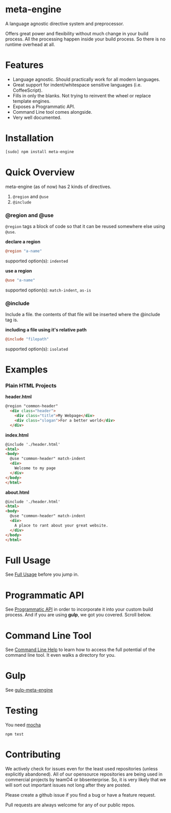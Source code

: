 
# meta-engine

A language agnostic directive system and preprocessor.

Offers great power and flexibility without much change in your build process. All the processing happen inside your build process. So there is no runtime overhead at all.

# Features

* Language agnostic. Should practically work for all modern languages.
* Great support for indent/whitespace sensitive languages (i.e. CoffeeScript).
* Fills in only the blanks. Not trying to reinvent the wheel or replace template engines.
* Exposes a Programmatic API.
* Command Line tool comes alongside.
* Very well documented.







# Installation

```bash
[sudo] npm install meta-engine
```

# Quick Overview

meta-engine (as of now) has 2 kinds of directives.

1. `@region` and `@use`
2. `@include`

### @region and @use

`@region` tags a block of code so that it can be reused somewhere else using `@use`.

**declare a region**
```coffee
@region "a-name"
```
supported option(s): `indented`

**use a region**
```coffee
@use "a-name"
```
supported option(s): `match-indent`, `as-is`

### @include

Include a file. the contents of that file will be inserted where the @include tag is.

**including a file using it's relative path**
```coffee
@include "filepath"
```
supported option(s): `isolated`

# Examples

### Plain HTML Projects

**header.html**

```html
@region "common-header"
  <div class="header">
    <div class="title">My Webpage</div>
    <div class="slogan">For a better world</div>
  </div>
```

**index.html**

```html
@include './header.html'
<html>
<body>
  @use "common-header" match-indent
  <div>
    Welcome to my page
  </div>
</body>
</html>
```

**about.html**

```html
@include './header.html'
<html>
<body>
  @use "common-header" match-indent
  <div>
    A place to rant about your great website.
  </div>
</body>
</html>
```

# Full Usage

See [Full Usage](docs/full-usage.md) before you jump in.

# Programmatic API

See [Programmatic API](docs/api.md) in order to incorporate it into your custom build process. And if you are using **gulp**, we got you covered. Scroll below.

# Command Line Tool

See [Command Line Help](docs/command-line.md) to learn how to access the full potential of the command line tool. It even walks a directory for you.

# Gulp

See [gulp-meta-engine](https://github.com/ishafayet/gulp-meta-engine)

# Testing

You need [mocha](https://github.com/mochajs/mocha)

`npm test`


# Contributing

We actively check for issues even for the least used repositories (unless explicitly abandoned). All of our opensource repositories are being used in commercial projects by teamO4 or bbsenterprise. So, it is very likely that we will sort out important issues not long after they are posted.

Please create a github issue if you find a bug or have a feature request.

Pull requests are always welcome for any of our public repos.



